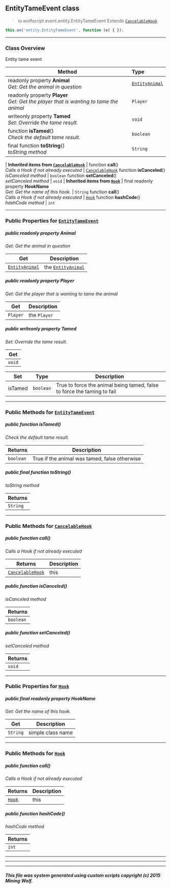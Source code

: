 ## EntityTameEvent __class__

>io.wolfscript.event.entity.EntityTameEvent
>Extends [`CancelableHook`](../CancelableHook.md)
``` javascript
this.on('entity.EntityTameEvent', function (e) { });
```


---

### Class Overview

Entity tame event

Method | Type   
--- | :--- 
 readonly property __Animal__ <br> _Get: Get the animal in question_ | [`EntityAnimal`](../../api/entity/living/animal/EntityAnimal.md)
 readonly property __Player__ <br> _Get: Get the player that is wanting to tame the animal_ | `Player`
 writeonly property __Tamed__ <br> _Set: Override the tame result._ | `void`
 function __isTamed__() <br> _Check the default tame result._ | `boolean`
final function __toString__() <br> _toString method_ | `String`
 |
__Inherited items from [`CancelableHook`](../CancelableHook.md)__ |
 function __call__() <br> _Calls a Hook if not already executed_ | [`CancelableHook`](../CancelableHook.md)
 function __isCanceled__() <br> _isCanceled method_ | `boolean`
 function __setCanceled__() <br> _setCanceled method_ | `void`
 |
__Inherited items from [`Hook`](../Hook.md)__ |
final readonly property __HookName__ <br> _Get: Get the name of this hook._ | `String`
 function __call__() <br> _Calls a Hook if not already executed_ | [`Hook`](../Hook.md)
 function __hashCode__() <br> _hashCode method_ | `int`







---


### Public Properties for [`EntityTameEvent`](EntityTameEvent.md)

##### <a id='animal'></a>public  readonly property __Animal__

_Get: Get the animal in question_

Get | Description
--- | --- 
[`EntityAnimal`](../../api/entity/living/animal/EntityAnimal.md) | the [`EntityAnimal`](../../api/entity/living/animal/EntityAnimal.md)



##### <a id='player'></a>public  readonly property __Player__

_Get: Get the player that is wanting to tame the animal_

Get | Description
--- | --- 
`Player` | the `Player`



##### <a id='tamed'></a>public  writeonly property __Tamed__

_Set: Override the tame result._

Get | 
--- | 
`void` |

Set | Type | Description  
--- | --- | --- 
isTamed | `boolean` | True to force the animal being tamed, false to force the taming to fail


---

### Public Methods for [`EntityTameEvent`](EntityTameEvent.md)

##### <a id='istamed'></a>public  function __isTamed__()

_Check the default tame result._

Returns | Description
--- | --- 
`boolean` | True if the animal was tamed, false otherwise


##### <a id='tostring'></a>public final function __toString__()

_toString method_

Returns | 
--- | 
`String` |


---

### Public Methods for [`CancelableHook`](../CancelableHook.md)

##### <a id='call'></a>public  function __call__()

_Calls a Hook if not already executed_

Returns | Description
--- | --- 
[`CancelableHook`](../CancelableHook.md) | this


##### <a id='iscanceled'></a>public  function __isCanceled__()

_isCanceled method_

Returns | 
--- | 
`boolean` |


##### <a id='setcanceled'></a>public  function __setCanceled__()

_setCanceled method_

Returns | 
--- | 
`void` |


---

### Public Properties for [`Hook`](../Hook.md)

##### <a id='hookname'></a>public final readonly property __HookName__

_Get: Get the name of this hook._

Get | Description
--- | --- 
`String` | simple class name



---

### Public Methods for [`Hook`](../Hook.md)

##### <a id='call'></a>public  function __call__()

_Calls a Hook if not already executed_

Returns | Description
--- | --- 
[`Hook`](../Hook.md) | this


##### <a id='hashcode'></a>public  function __hashCode__()

_hashCode method_

Returns | 
--- | 
`int` |


---


---


---


##### This file was system generated using custom scripts copyright (c) 2015 Mining Wolf.
	

